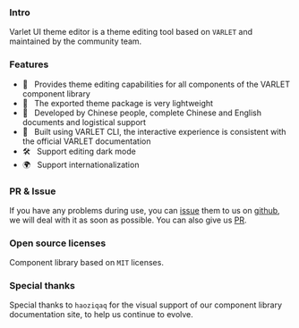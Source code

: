 
### Intro

Varlet UI theme editor is a theme editing tool based on `VARLET` and maintained by the community team.

### Features

- 🚀 &nbsp; Provides theme editing capabilities for all components of the VARLET component library
- 🚀 &nbsp; The exported theme package is very lightweight
- 💪 &nbsp; Developed by Chinese people, complete Chinese and English documents and logistical support
- 💪 &nbsp; Built using VARLET CLI, the interactive experience is consistent with the official VARLET documentation
- 🛠️ &nbsp; Support editing dark mode
- 🌍 &nbsp; Support internationalization

### PR & Issue

If you have any problems during use, you can [issue](https://github.com/varletjs/varlet-ute/issues) them to us on [github](https://github.com/varletjs/varlet-ute),
we will deal with it as soon as possible. You can also give us [PR](https://github.com/varletjs/varlet-ute/pulls).

### Open source licenses
Component library based on `MIT` licenses.

### Special thanks

Special thanks to `haoziqaq` for the visual support of our component library documentation site, 
to help us continue to evolve.
